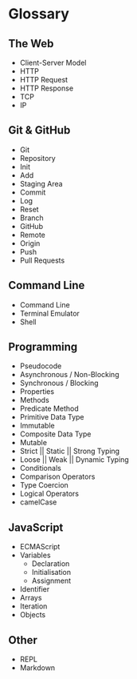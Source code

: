 # Glossary

## The Web

* Client-Server Model
* HTTP
* HTTP Request
* HTTP Response
* TCP
* IP

## Git & GitHub

* Git
* Repository
* Init
* Add
* Staging Area
* Commit
* Log
* Reset
* Branch
* GitHub
* Remote
* Origin
* Push
* Pull Requests

## Command Line

* Command Line
* Terminal Emulator
* Shell

## Programming

* Pseudocode
* Asynchronous / Non-Blocking
* Synchronous / Blocking
* Properties
* Methods
* Predicate Method
* Primitive Data Type
* Immutable
* Composite Data Type
* Mutable
* Strict || Static || Strong Typing
* Loose || Weak || Dynamic Typing
* Conditionals
* Comparison Operators
* Type Coercion
* Logical Operators
* camelCase

## JavaScript

* ECMAScript
* Variables
  * Declaration
  * Initialisation
  * Assignment
* Identifier
* Arrays
* Iteration
* Objects

## Other

* REPL
* Markdown
